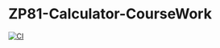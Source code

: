 # ZP81-Calculator-CourseWork
[![CI](https://github.com/sibgut/ZP81-Calculator-CourseWork/actions/workflows/main.yml/badge.svg)](https://github.com/sibgut/ZP81-Calculator-CourseWork/actions/workflows/main.yml)
